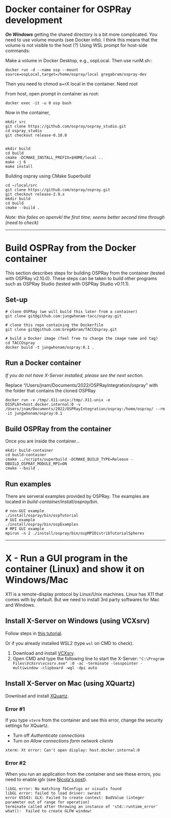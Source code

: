 # Docker container for OSPRay development

***On Windows*** getting the shared directory is a bit more complicated.  You need to use volume mounts (see Docker info).
I think this means that the volume is not visible to the host (?)
Using WSL prompt for host-side commands:

Make a volume in Docker Desktop, e.g., ospLocal.   Then use runM.sh::
```
docker run -d --name osp --mount source=ospLocal,target=/home/ospray/local gregabram/ospray-dev
```

Then you need to chmod a+rX local in the container.  Need root 

From host, open prompt in container as root:

```
docker exec -it -u 0 osp bash
```

Now in the container,
```
mkdir src
git clone https://github.com/ospray/ospray_studio.git
cd ospray_studio
git checkout release-0.10.0


mkdir build
cd build
cmake -DCMAKE_INSTALL_PREFIX=$HOME/local ..
make -j 6
make install
```

Building ospray using CMake Superbuild
```
cd ~/local/src
git clone https://github.com/ospray/ospray.git
git checkout release-2.9.x
mkdir build
cd build
cmake --build .
```
_Note: this failes on openvkl the first time; seems better second time through (need to check)_

---
# Build OSPRay from the Docker container
This section describes steps for building OSPRay from the container (tested with OSPRay v2.10.0). These steps can be taken to build other programs such as OSPRay Studio (tested with OSPRay Studio v0.11.1).

## Set-up
```0
# clone OSPRay (we will build this later from a container)
git clone git@github.com:jungwhonam-tacc/ospray.git

# clone this repo containing the Dockerfile
git clone git@github.com:GregAbram/TACCOspray.git

# build a Docker image (feel free to change the image name and tag)
cd TACCOspray
docker build -t jungwhonam/ospray:0.1 .
```

## Run a Docker container
_If you do not have X-Server installed, please see the next section._ 

Replace “/Users/jnam/Documents/2022/OSPRayIntegration/ospray” with the folder that contains the cloned OSPRay
```
docker run -v /tmp/.X11-unix:/tmp/.X11-unix -e DISPLAY=host.docker.internal:0 -v /Users/jnam/Documents/2022/OSPRayIntegration/ospray:/home/ospray/ --rm -it jungwhonam/ospray:0.1 
```

## Build OSPRay from the container
Once you are inside the container...
```
mkdir build-container
cd build-container
cmake ../scripts/superbuild -DCMAKE_BUILD_TYPE=Release -DBUILD_OSPRAY_MODULE_MPI=ON
cmake --build .
```
## Run examples 
There are serveral examples provided by OSPRay. The examples are located in _build-container/install/ospray/bin_.
```
# non-GUI example
./install/ospray/bin/ospTutorial
# GUI example
./install/ospray/bin/ospExamples
# MPI GUI example
mpirun -n 2 ./install/ospray/bin/ospMPIDistribTutorialSpheres
```

---
# X - Run a GUI program in the container (Linux) and show it on Windows/Mac

X11 is a remote-display protocol by Linux/Unix machines. Linux has X11 that comes with by default. But we need to install 3rd party softwares for Mac and Windows.

## Install X-Server on Windows (using VCXsrv)

Follow steps in [this tutorial](https://medium.com/javarevisited/using-wsl-2-with-x-server-linux-on-windows-a372263533c3). 

Or if you already installed WSL2 (type ```wsl``` on CMD to check).

1. Download and install [VCXsrv](https://sourceforge.net/projects/vcxsrv/).
2. Open CMD and type the following line to start the X-Server: ```"C:\Program Files\VcXsrv\vcxsrv.exe" :0 -ac -terminate -lesspointer -multiwindow -clipboard -wgl -dpi auto```

## Install X-Server on Mac (using XQuartz)
Download and install [XQuartz](https://www.xquartz.org/).

### Error #1
If you type ```xterm``` from the container and see this error, change the security settings for XQuartz.
- Turn off _Authenticate connections_
- Turn on _Allow connections form network clients_
```
xterm: Xt error: Can't open display: host.docker.internal:0
```

### Error #2
When you run an application from the container and see these errors, you need to enable _iglx_ (see [Nicola's post](https://unix.stackexchange.com/questions/429760/opengl-rendering-with-x11-forwarding)).
```
libGL error: No matching fbConfigs or visuals found
libGL error: failed to load driver: swrast
error 65543: GLX: Failed to create context: BadValue (integer parameter out of range for operation)
terminate called after throwing an instance of 'std::runtime_error'
what():  Failed to create GLFW window!
```